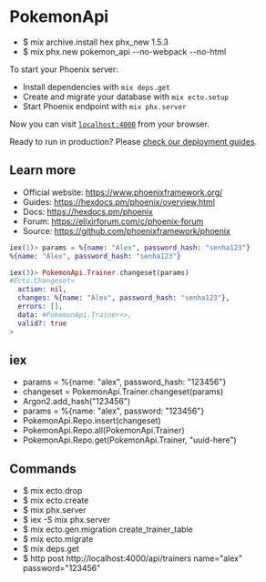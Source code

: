 # PokemonApi

- $ mix archive.install hex phx_new 1.5.3
- $ mix phx.new pokemon_api --no-webpack --no-html

To start your Phoenix server:

  * Install dependencies with `mix deps.get`
  * Create and migrate your database with `mix ecto.setup`
  * Start Phoenix endpoint with `mix phx.server`

Now you can visit [`localhost:4000`](http://localhost:4000) from your browser.

Ready to run in production? Please [check our deployment guides](https://hexdocs.pm/phoenix/deployment.html).

## Learn more

  * Official website: https://www.phoenixframework.org/
  * Guides: https://hexdocs.pm/phoenix/overview.html
  * Docs: https://hexdocs.pm/phoenix
  * Forum: https://elixirforum.com/c/phoenix-forum
  * Source: https://github.com/phoenixframework/phoenix

```elixir
iex(1)> params = %{name: "Alex", password_hash: "senha123"}
%{name: "Alex", password_hash: "senha123"}

iex(3)> PokemonApi.Trainer.changeset(params)
#Ecto.Changeset<
  action: nil,
  changes: %{name: "Alex", password_hash: "senha123"},
  errors: [],
  data: #PokemonApi.Trainer<>,
  valid?: true
>
```

## iex
- params = %{name: "alex", password_hash: "123456"}
- changeset = PokemonApi.Trainer.changeset(params)
- Argon2.add_hash("123456")
- params = %{name: "alex", password: "123456"}
- PokemonApi.Repo.insert(changeset)
- PokemonApi.Repo.all(PokemonApi.Trainer)
- PokemonApi.Repo.get(PokemonApi.Trainer, "uuid-here")

## Commands
- $ mix ecto.drop
- $ mix ecto.create
- $ mix phx.server
- $ iex -S mix phx.server
- $ mix ecto.gen.migration create_trainer_table
- $ mix ecto.migrate
- $ mix deps.get
- $ http post http://localhost:4000/api/trainers name="alex" password="123456"
